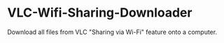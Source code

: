 # VLC-Wifi-Sharing-Downloader
Download all files from VLC "Sharing via Wi-Fi" feature onto a computer.

